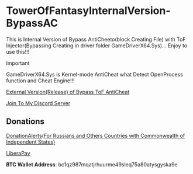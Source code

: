 # TowerOfFantasyInternalVersion-BypassAC

This is Internal Version of Bypass AntiCheeto(block Creating File) with ToF Injector(Bypassing Creating in driver folder GameDriverX64.Sys)... Enjoy to use this!!!

> [!IMPORTANT]
> GameDriverX64.Sys is Kernel-mode AntiCheat what Detect OpenProcess function and Cheat Engine!!!

[External Version(Release) of Bypass ToF AntiCheat](https://github.com/RikkoMatsumatoOfficial/ToF-BypassRestoreAC/releases/tag/tof_bypassrestoreac_release)

[Join To My Discord Server](https://discord.gg/U2P5Hrcq9C)

## Donations

[DonationAlerts(For Russians and Others Countries with Commonwealth of Independent States)](https://donationalerts.com/r/rikkomatsumato)

[LiberaPay](https://liberapay.com/RikkoMatsumatoOfficial/donate)

**BTC Wallet Address**: bc1qz987mqatjrhuurme49sleq75a80atysgyska9e
